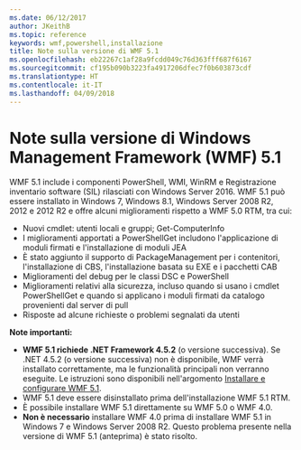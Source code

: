 ```yaml
---
ms.date: 06/12/2017
author: JKeithB
ms.topic: reference
keywords: wmf,powershell,installazione
title: Note sulla versione di WMF 5.1
ms.openlocfilehash: eb22267c1af28a9fcdd049c76d363fff687f6167
ms.sourcegitcommit: cf195b090b3223fa4917206dfec7f0b603873cdf
ms.translationtype: HT
ms.contentlocale: it-IT
ms.lasthandoff: 04/09/2018
---
```

# <a name="windows-management-framework-wmf-51-release-notes"></a>Note sulla versione di Windows Management Framework (WMF) 5.1 #

WMF 5.1 include i componenti PowerShell, WMI, WinRM e Registrazione inventario software (SIL) rilasciati con Windows Server 2016.
WMF 5.1 può essere installato in Windows 7, Windows 8.1, Windows Server 2008 R2, 2012 e 2012 R2 e offre alcuni miglioramenti rispetto a WMF 5.0 RTM, tra cui:

- Nuovi cmdlet: utenti locali e gruppi; Get-ComputerInfo
- I miglioramenti apportati a PowerShellGet includono l'applicazione di moduli firmati e l'installazione di moduli JEA
- È stato aggiunto il supporto di PackageManagement per i contenitori, l'installazione di CBS, l'installazione basata su EXE e i pacchetti CAB
- Miglioramenti del debug per le classi DSC e PowerShell
- Miglioramenti relativi alla sicurezza, incluso quando si usano i cmdlet PowerShellGet e quando si applicano i moduli firmati da catalogo provenienti dal server di pull
- Risposte ad alcune richieste o problemi segnalati da utenti

**Note importanti:**

- **WMF 5.1 richiede .NET Framework 4.5.2** (o versione successiva). Se .NET 4.5.2 (o versione successiva) non è disponibile, WMF verrà installato correttamente, ma le funzionalità principali non verranno eseguite. Le istruzioni sono disponibili nell'argomento [Installare e configurare WMF 5.1](https://msdn.microsoft.com/powershell/wmf/5.1/install-configure).
- WMF 5.1 deve essere disinstallato prima dell'installazione WMF 5.1 RTM.
- È possibile installare WMF 5.1 direttamente su WMF 5.0 o WMF 4.0.
- __Non è necessario__ installare WMF 4.0 prima di installare WMF 5.1 in Windows 7 e Windows Server 2008 R2. Questo problema presente nella versione di WMF 5.1 (anteprima) è stato risolto.